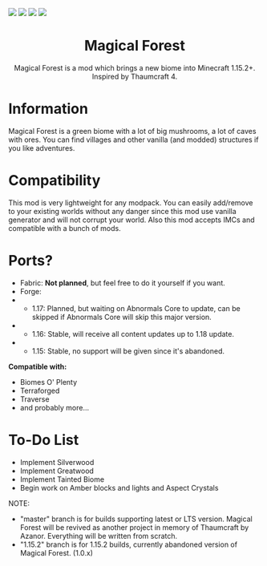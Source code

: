 ![](https://cf.way2muchnoise.eu/magical-forest.svg)
![](https://cf.way2muchnoise.eu/versions/magical-forest.svg)
![](https://img.shields.io/github/license/DenisMasterHerobrine/MagicalForest) 
![](https://img.shields.io/github/issues/denismasterherobrine/magicalforest)
<div align="center"> <h1>  Magical Forest </h1> </div>
<div align="center"> Magical Forest is a mod which brings a new biome into Minecraft 1.15.2+. Inspired by Thaumcraft 4. </div>

# Information
Magical Forest is a green biome with a lot of big mushrooms, a lot of caves with ores. You can find villages and other vanilla (and modded) structures if you like adventures.

# Compatibility
This mod is very lightweight for any modpack. You can easily add/remove to your existing worlds without any danger since this mod use vanilla generator and will not corrupt your world.
Also this mod accepts IMCs and compatible with a bunch of mods.

# Ports?
- Fabric: **Not planned**, but feel free to do it yourself if you want.
- Forge:
- - 1.17: Planned, but waiting on Abnormals Core to update, can be skipped if Abnormals Core will skip this major version.
- - 1.16: Stable, will receive all content updates up to 1.18 update.
- - 1.15: Stable, no support will be given since it's abandoned.

**Compatible with:**
- Biomes O' Plenty
- Terraforged
- Traverse
- and probably more...

# To-Do List
- Implement Silverwood
- Implement Greatwood
- Implement Tainted Biome
- Begin work on Amber blocks and lights and Aspect Crystals

NOTE: 
 - "master" branch is for builds supporting latest or LTS version. Magical Forest will be revived as another project in memory of Thaumcraft by Azanor. Everything will be written from scratch.
 - "1.15.2" branch is for 1.15.2 builds, currently abandoned version of Magical Forest. (1.0.x)

